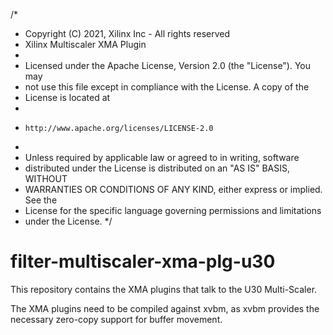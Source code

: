 /*       
 * Copyright (C) 2021, Xilinx Inc - All rights reserved
 * Xilinx Multiscaler XMA Plugin 
 *                                    
 * Licensed under the Apache License, Version 2.0 (the "License"). You may
 * not use this file except in compliance with the License. A copy of the
 * License is located at
 *
 *     http://www.apache.org/licenses/LICENSE-2.0
 *
 * Unless required by applicable law or agreed to in writing, software
 * distributed under the License is distributed on an "AS IS" BASIS, WITHOUT
 * WARRANTIES OR CONDITIONS OF ANY KIND, either express or implied. See the
 * License for the specific language governing permissions and limitations 
 * under the License.
 */
# filter-multiscaler-xma-plg-u30
This repository contains the XMA plugins that talk to the U30 Multi-Scaler. 

The XMA plugins need to be compiled against xvbm, as xvbm provides the necessary zero-copy support for buffer movement.
